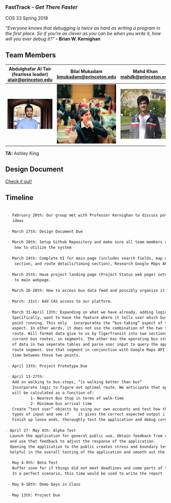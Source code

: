 ### FastTrack - _Get There Faster_

COS 33 Spring 2018

_“Everyone knows that debugging is twice as hard as writing a program in the first place. So if you're as clever as you can be when you write it, how will you ever debug it?”_ **- Brian W. Kernighan**

## Team Members

|Abdulghafar Al Tair (fearless leader) atair@princeton.edu|Bilal Mukadam bmukadam@princeton.edu|Mahd Khan mahdk@princeton.edu|
| :-----------------------------: |:-------------:| :-------------:|
| ![alt=pic](/IMG_0034.JPG) | ![alt=pic1](/bilal.jpg)| ![alt=pic2](/mahd.jpg) |


**TA:** Ashley King

## Design Document
[Check it out!](https://github.com/BidoTair/Fast-Track/blob/master/Abdulghafar_AlTair.pdf)
## Timeline
```markdown

 - February 20th: Our group met with Professor Kernighan to discuss potential project 
   ideas

 - March 17th: Design Document Due
 
 - March 20th: Setup Github Repository and make sure all team members are aware of 
    how to utilize the system

 - March 24th: Complete UI for main page (includes search fields, map navigation 
    section, and route details/timing section), Research Google Maps API. Setup hosting on Heroku
 
 - March 25th: Have project landing page (Project Status web page) setup and linked
    to main webpage.
 
 - March 26-28th: How to access bus data feed and possibly organize it for our purposes. 
 
 - March: 31st: Add CAS access to our platform.
 
 - March 31-April 13th: Expanding on what we have already, adding logic and decision making. 
   Specifically, want to have the feature where it tells user which bus to take from a given 
   point running. This only   incorporates the “bus-taking” aspect of the route, not the “walking” 
   aspect. In other words, it does not use the combination of the two to provide the most optimal 
   route. Will format data give to us by TigerTransit into two sections. One consists of all the 
   current bus routes, in segments. The other has the operating bus stops. We will store these forms 
   of data in two seperate tables and parse user input to query the appropriate table to obtain the 
   route segment. Use that segment in conjunction with Google Maps API to obtain the average travel 
   time between those two points.

 - April 13th: Project Prototype Due

 - April 13-27th:
   Add on walking to bus-stops, “is walking better than bus”
   Incorporate logic to figure out optimal route. We anticipate that optimal routes 
   will be calculated as a function of: 
           1- Nearest Bus Stop in terms of walk-time
           2- Minimum bus arrival time
   Create “test user” objects by using our own accounts and test how the app responds to different 
   types of input and see if    it gives the correct expected output i.e. the optimal route.
   Finish up loose ends, thoroughly test the application and debug corner/tricky cases

- April 27- May 4th: Alpha Test
  Launch the application for general public use. Obtain feedback from users (either within the app or verbally) 
  and use that feedback to adjust the response of the application.
  Opening the application to the public creates stress and boundary test cases automatically, which will be 
  helpful in the overall testing of the application and smooth out the edges

 - May 4-9th: Beta Test 
   Buffer zone for if things did not meet deadlines and some parts of the implementation were delayed. 
   In a perfect scenario, this time would be used to write the report

 - May 9-10th: Demo Days in Class
 
 - May 13th: Project Due
```
